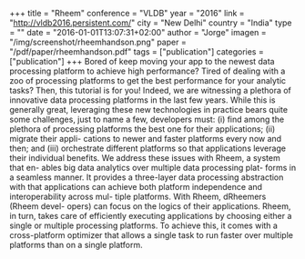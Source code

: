 +++
title = "Rheem"
conference = "VLDB"
year = "2016"
link = "http://vldb2016.persistent.com/"
city = "New Delhi"
country =  "India"
type = ""
date = "2016-01-01T13:07:31+02:00"
author = "Jorge"
imagen = "/img/screenshot/rheemhandson.png"
paper = "/pdf/paper/rheemhandson.pdf"
tags = ["publication"]
categories = ["publication"]
+++
Bored of keep moving your app to the newest data processing platform to achieve high performance? Tired of dealing with a zoo of processing platforms to get the best performance for your analytic tasks? Then, this tutorial is for you!
Indeed, we are witnessing a plethora of innovative data processing platforms in the last few years. While this is generally great, leveraging these new technologies in practice bears quite some challenges, just to name a few, developers must: (i) find among the plethora of processing platforms the best one for their applications; (ii) migrate their appli- cations to newer and faster platforms every now and then; and (iii) orchestrate different platforms so that applications leverage their individual benefits.
We address these issues with Rheem, a system that en- ables big data analytics over multiple data processing plat- forms in a seamless manner. It provides a three-layer data processing abstraction with that applications can achieve both platform independence and interoperability across mul- tiple platforms. With Rheem, dRheemers (Rheem devel- opers) can focus on the logics of their applications. Rheem, in turn, takes care of efficiently executing applications by choosing either a single or multiple processing platforms. To achieve this, it comes with a cross-platform optimizer that allows a single task to run faster over multiple platforms than on a single platform.
